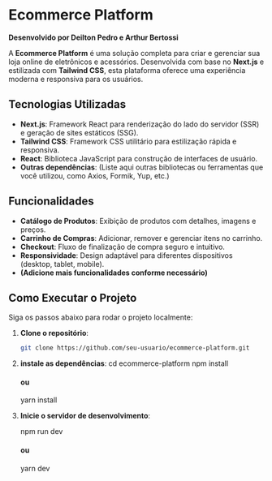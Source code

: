# Ecommerce Platform

**Desenvolvido por Deilton Pedro e Arthur Bertossi**

A **Ecommerce Platform** é uma solução completa para criar e gerenciar sua loja online de eletrônicos e acessórios. Desenvolvida com base no **Next.js** e estilizada com **Tailwind CSS**, esta plataforma oferece uma experiência moderna e responsiva para os usuários.

## Tecnologias Utilizadas

- **Next.js**: Framework React para renderização do lado do servidor (SSR) e geração de sites estáticos (SSG).
- **Tailwind CSS**: Framework CSS utilitário para estilização rápida e responsiva.
- **React**: Biblioteca JavaScript para construção de interfaces de usuário.
- **Outras dependências**: (Liste aqui outras bibliotecas ou ferramentas que você utilizou, como Axios, Formik, Yup, etc.)

## Funcionalidades

- **Catálogo de Produtos**: Exibição de produtos com detalhes, imagens e preços.
- **Carrinho de Compras**: Adicionar, remover e gerenciar itens no carrinho.
- **Checkout**: Fluxo de finalização de compra seguro e intuitivo.
- **Responsividade**: Design adaptável para diferentes dispositivos (desktop, tablet, mobile).
- **(Adicione mais funcionalidades conforme necessário)**

## Como Executar o Projeto

Siga os passos abaixo para rodar o projeto localmente:

1. **Clone o repositório**:
   ```bash
   git clone https://github.com/seu-usuario/ecommerce-platform.git

2. **instale as dependências**:
    cd ecommerce-platform
    npm install
    #### ou
    yarn install

3. **Inicie o servidor de desenvolvimento**:

    npm run dev
    #### ou
    yarn dev
